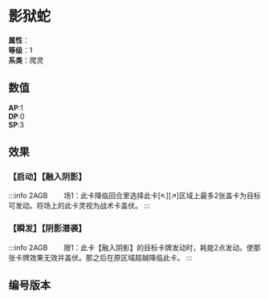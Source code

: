 <script setup>
let list = [
    { number: "2AGB-031", url: "/packs/2AGB" }
]
</script>

# 影狱蛇

**属性**：<CardAttribute text="暗"/><br>
**等级**：1<br>
**系类**：爬灵

## 数值

**AP**:1<br>
**DP**:0<br>
**SP**:3

## 效果

### 【启动】【融入阴影】

:::info 2AGB
&emsp;&emsp;场1：此卡降临回合里选择此卡[↖][↗]区域上最多2张盖卡为目标可发动。将场上的此卡灵视为战术卡盖伏。
:::

### 【瞬发】【阴影潜袭】

:::info 2AGB
&emsp;&emsp;限1：此卡【融入阴影】的目标卡牌发动时，耗能2点发动。使那张卡牌效果无效并盖伏。那之后在原区域超越降临此卡。
:::

## 编号版本

<CardNumberBox :list="list"/>

